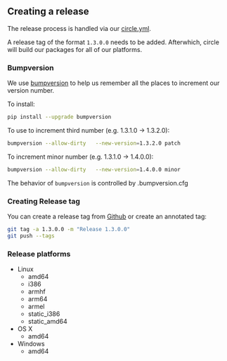 ## Creating a release
The release process is handled via our [circle.yml](https://github.com/influxdata/influxdb/chronograf/blob/master/circle.yml).

A release tag of the format `1.3.0.0` needs to be added.  Afterwhich, circle
will build our packages for all of our platforms.

### Bumpversion
We use [bumpversion](https://github.com/peritus/bumpversion) to help us
remember all the places to increment our version number.

To install:

```sh
pip install --upgrade bumpversion
```

To use to increment third number (e.g. 1.3.1.0 -> 1.3.2.0):

```sh
bumpversion --allow-dirty   --new-version=1.3.2.0 patch
```


To increment minor number (e.g. 1.3.1.0 -> 1.4.0.0):

```sh
bumpversion --allow-dirty   --new-version=1.4.0.0 minor
```

The behavior of `bumpversion` is controlled by .bumpversion.cfg

### Creating Release tag
You can create a release tag from [Github](https://github.com/influxdata/influxdb/chronograf/releases)
or create an annotated tag:

```sh
git tag -a 1.3.0.0 -m "Release 1.3.0.0"
git push --tags
```

### Release platforms
* Linux
    * amd64
    * i386
    * armhf
    * arm64
    * armel
    * static_i386
    * static_amd64
* OS X
    * amd64
* Windows
    * amd64
